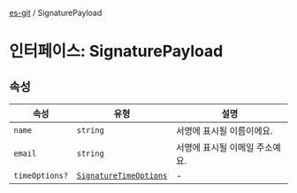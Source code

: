 [es-git](../globals.md) / SignaturePayload

# 인터페이스: SignaturePayload

## 속성

| 속성                                      | 유형                                                | 설명                |
|-----------------------------------------|---------------------------------------------------|-------------------|
| <a id="name"></a> `name`                | `string`                                          | 서명에 표시될 이름이에요.    |
| <a id="email"></a> `email`              | `string`                                          | 서명에 표시될 이메일 주소예요. |
| <a id="timeoptions"></a> `timeOptions?` | [`SignatureTimeOptions`](SignatureTimeOptions.md) | -                 |
